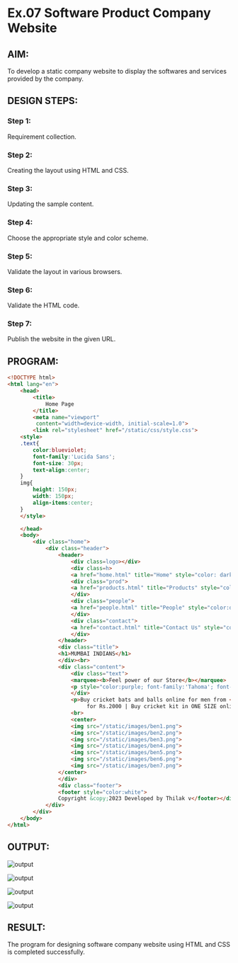 # Ex.07 Software Product Company Website
## AIM:
To develop a static company website to display the softwares and services provided by the company.

## DESIGN STEPS:

### Step 1:
Requirement collection.

### Step 2:
Creating the layout using HTML and CSS.

### Step 3:
Updating the sample content.

### Step 4:
Choose the appropriate style and color scheme.

### Step 5:
Validate the layout in various browsers.

### Step 6:
Validate the HTML code.

### Step 7:
Publish the website in the given URL.

## PROGRAM:
```html
<!DOCTYPE html>
<html lang="en">
    <head>
        <title>
            Home Page
        </title>
        <meta name="viewport" 
         content="width=device-width, initial-scale=1.0">
        <link rel="stylesheet" href="/static/css/style.css">
    <style>
    .text{
        color:blueviolet;
        font-family:'Lucida Sans';
        font-size: 30px;
        text-align:center;
    }
    img{
        height: 150px;
        width: 150px;
        align-items:center;
    }
    </style>

    </head>
    <body>
        <div class="home">
            <div class="header">
                <header>
                    <div class=logo></div>
                    <div class=h>
                    <a href="home.html" title="Home" style="color: darkred; text-decoration: none;"><b>Home</b></a></div>
                    <div class="prod">
                    <a href="products.html" title="Products" style="color: darkred; text-decoration: none;"><b>Products</b></a>
                    </div>
                    <div class="people">
                    <a href="people.html" title="People" style="color:darkred; text-decoration: none;"><b>People</b></a>
                    </div>
                    <div class="contact">
                    <a href="contact.html" title="Contact Us" style="color:darkred; text-decoration: none;"><b>Contact Us</b></a>
                    </div>
                </header>
                <div class="title">
                <h1>MUMBAI INDIANS</h1>
                </div><br>
                <div class="content">
                    <div class="text">
                    <marquee><b>Feel power of our Store</b></marquee>
                    <p style="color:purple; font-family:'Tahoma'; font-size:20px;"> This is the Official Website of our mumbai indians store</p>
                    </div>
                    <p>Buy cricket bats and balls online for men from <span style="background-color:lime">MUMBAI INDIANS</span>
                         for Rs.2000 | Buy cricket kit in ONE SIZE online | 7 Days Returns | Trend setting models | And much more</p>
                    <br>
                    <center>
                    <img src="/static/images/ben1.png">
                    <img src="/static/images/ben2.png">
                    <img src="/static/images/ben3.png">
                    <img src="/static/images/ben4.png">
                    <img src="/static/images/ben5.png">
                    <img src="/static/images/ben6.png">
                    <img src="/static/images/ben7.png">
                </center>
                </div>
                <div class="footer">
                <footer style="color:white">
                Copyright &copy;2023 Developed by Thilak v</footer></div>
            </div>
        </div>
    </body>
</html>

```

## OUTPUT:
![output](out1.png)

![output](out2.png)

![output](out3.png)

![output](out4.png)



## RESULT:
The program for designing software company website using HTML and CSS is completed successfully.
